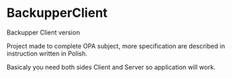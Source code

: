 # BackupperClient
Backupper Client version

Project made to complete OPA subject, more specification are described in instruction written in Polish.

Basicaly you need both sides Client and Server so application will work.